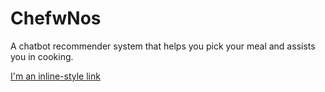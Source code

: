 # ChefwNos

A chatbot recommender system that helps you pick your meal and assists you in cooking.

[I'm an inline-style link]([https://www.google.com](https://docs.google.com/document/d/19kF5XflO1KaR9Sw7JYWVzkVGKbplKEzdo-mbKsPWdIQ/edit?usp=sharing))


